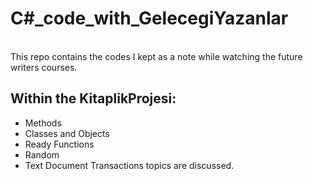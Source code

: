 # C#_code_with_GelecegiYazanlar
 <br>
This repo contains the codes I kept as a note while watching the future writers courses.

## Within the KitaplikProjesi:
- Methods
- Classes and Objects
- Ready Functions
- Random
- Text Document Transactions
topics are discussed.
